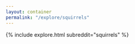 ```yaml
---
layout: container
permalink: "/explore/squirrels"
---
```


<link rel="stylesheet" type="text/css" href="/static/css/explore.css">
{% include explore.html subreddit="squirrels" %}
